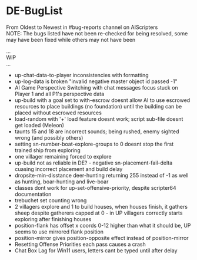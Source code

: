 # DE-BugList

From Oldest to Newest in #bug-reports channel on AIScripters\
NOTE: The bugs listed have not been re-checked for being resolved, some may have been fixed while others may not have been

...\
WIP\
...
- up-chat-data-to-player inconsistencies with formatting
- up-log-data is broken "invalid negative master object id passed -1"
- AI Game Perspective Switching with chat messages focus stuck on Player 1 and all P1's perspective data
- up-build with a goal set to with-escrow doesnt allow AI to use escrowed resources to place buildings (no foundation) until the building can be placed without escrowed resources
- load-random with '+' load feature doesnt work; script sub-file doesnt get loaded (Meleon)
- taunts 15 and 18 are incorrect sounds; being rushed, enemy sighted wrong (and possibly others)
- setting sn-number-boat-explore-groups to 0 doesnt stop the first trained ship from exploring
- one villager remaining forced to explore
- up-build not as reliable in DE? - negative sn-placement-fail-delta cuasing incorrect placement and build delay
- dropsite-min-disstance deer-hunting returning 255 instead of -1   as well as hunting, boar-hunting and live-boar
- classes dont work for up-set-offensive-priority, despite scripter64 documentation
- trebuchet set counting wrong
- 2 villagers explore and 1 to build houses, when houses finish, it gathers sheep despite gatherers capped at 0 - in UP villagers correctly starts exploring after finishing houses
- position-flank has offset x coords 0-12 higher than what it should be, UP seems to use mirrored flank position
- position-mirror gives position-opposite effect instead of position-mirror
- Resetting Offense Priorities each pass causes a crash
- Chat Box Lag for Win11 users, letters cant be typed until after delay





